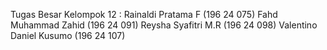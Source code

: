 Tugas Besar Kelompok 12 : 
Rainaldi Pratama F		(196 24 075)
Fahd Muhammad Zahid	(196 24 091)
Reysha Syafitri M.R		(196 24 098)
Valentino Daniel Kusumo	(196 24 107)
